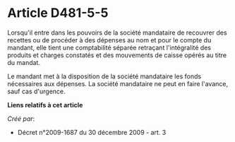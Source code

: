 # Article D481-5-5

Lorsqu'il entre dans les pouvoirs de la société mandataire de recouvrer des recettes ou de procéder à des dépenses au nom et
pour le compte du mandant, elle tient une comptabilité séparée retraçant l'intégralité des produits et charges constatés et
des mouvements de caisse opérés au titre du mandat. 

Le mandant met à la disposition de la société mandataire les fonds nécessaires aux dépenses. La société mandataire ne peut en
faire l'avance, sauf cas d'urgence.

**Liens relatifs à cet article**

_Créé par_:

  - Décret n°2009-1687 du 30 décembre 2009 - art. 3
